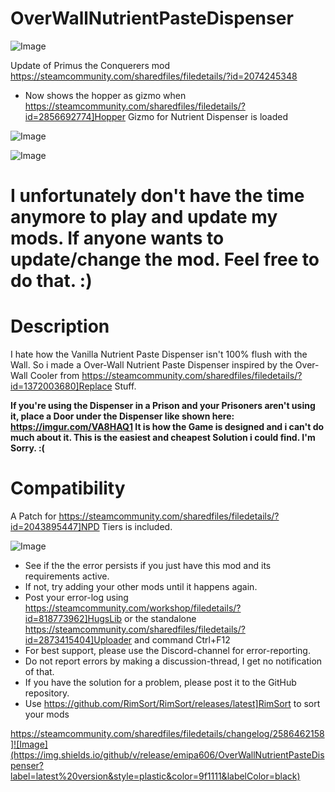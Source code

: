 # OverWallNutrientPasteDispenser

![Image](https://i.imgur.com/buuPQel.png)

Update of Primus the Conquerers mod
https://steamcommunity.com/sharedfiles/filedetails/?id=2074245348

- Now shows the hopper as gizmo when https://steamcommunity.com/sharedfiles/filedetails/?id=2856692774]Hopper Gizmo for Nutrient Dispenser is loaded

![Image](https://i.imgur.com/pufA0kM.png)

	
![Image](https://i.imgur.com/Z4GOv8H.png)

# I unfortunately don't have the time anymore to play and update my mods. If anyone wants to update/change the mod. Feel free to do that. :)


# Description
 

I hate how the Vanilla Nutrient Paste Dispenser isn't 100% flush with the Wall. So i made a Over-Wall Nutrient Paste Dispenser inspired by the Over-Wall Cooler from https://steamcommunity.com/sharedfiles/filedetails/?id=1372003680]Replace Stuff.

**If you're using the Dispenser in a Prison and your Prisoners aren't using it, place a Door under the Dispenser like shown here: https://imgur.com/VA8HAQ1
It is how the Game is designed and i can't do much about it. This is the easiest and cheapest Solution i could find. I'm Sorry. :(**

# Compatibility
 

A Patch for https://steamcommunity.com/sharedfiles/filedetails/?id=2043895447]NPD Tiers is included.

![Image](https://i.imgur.com/PwoNOj4.png)



-  See if the the error persists if you just have this mod and its requirements active.
-  If not, try adding your other mods until it happens again.
-  Post your error-log using https://steamcommunity.com/workshop/filedetails/?id=818773962]HugsLib or the standalone https://steamcommunity.com/sharedfiles/filedetails/?id=2873415404]Uploader and command Ctrl+F12
-  For best support, please use the Discord-channel for error-reporting.
-  Do not report errors by making a discussion-thread, I get no notification of that.
-  If you have the solution for a problem, please post it to the GitHub repository.
-  Use https://github.com/RimSort/RimSort/releases/latest]RimSort to sort your mods



https://steamcommunity.com/sharedfiles/filedetails/changelog/2586462158]![Image](https://img.shields.io/github/v/release/emipa606/OverWallNutrientPasteDispenser?label=latest%20version&style=plastic&color=9f1111&labelColor=black)

